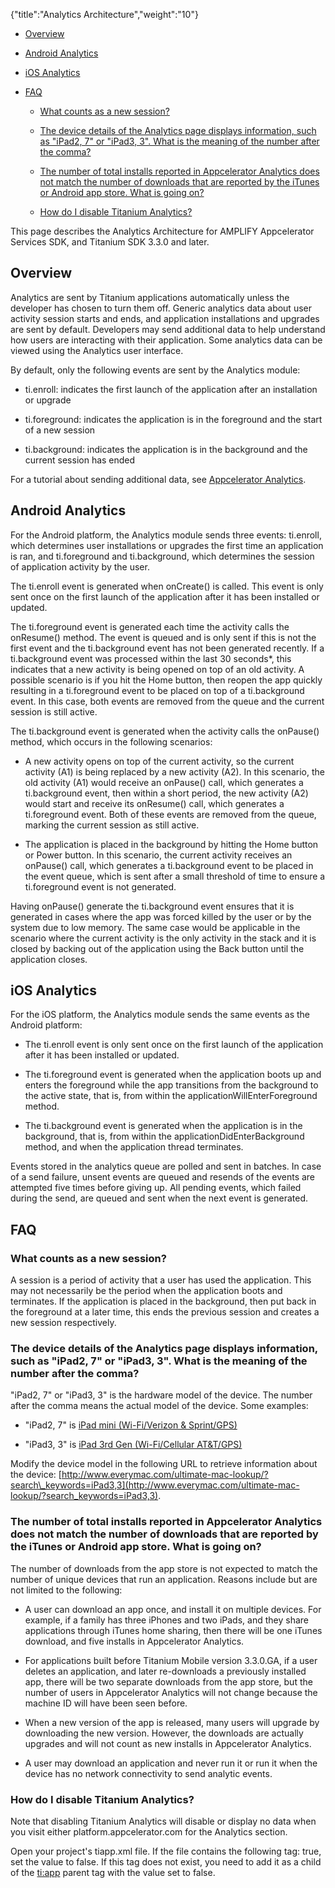 {"title":"Analytics Architecture","weight":"10"} 

*   [Overview](#Overview)
    
*   [Android Analytics](#AndroidAnalytics)
    
*   [iOS Analytics](#iOSAnalytics)
    
*   [FAQ](#FAQ)
    
    *   [What counts as a new session?](#Whatcountsasanewsession?)
        
    *   [The device details of the Analytics page displays information, such as "iPad2, 7" or "iPad3, 3". What is the meaning of the number after the comma?](#ThedevicedetailsoftheAnalyticspagedisplaysinformation,suchas"iPad2,7"or"iPad3,3".Whatisthemeaningofthenumberafterthecomma?)
        
    *   [The number of total installs reported in Appcelerator Analytics does not match the number of downloads that are reported by the iTunes or Android app store. What is going on?](#ThenumberoftotalinstallsreportedinAppceleratorAnalyticsdoesnotmatchthenumberofdownloadsthatarereportedbytheiTunesorAndroidappstore.Whatisgoingon?)
        
    *   [How do I disable Titanium Analytics?](#HowdoIdisableTitaniumAnalytics?)
        

This page describes the Analytics Architecture for AMPLIFY Appcelerator Services SDK, and Titanium SDK 3.3.0 and later.

## Overview

Analytics are sent by Titanium applications automatically unless the developer has chosen to turn them off. Generic analytics data about user activity session starts and ends, and application installations and upgrades are sent by default. Developers may send additional data to help understand how users are interacting with their application. Some analytics data can be viewed using the Analytics user interface.

By default, only the following events are sent by the Analytics module:

*   ti.enroll: indicates the first launch of the application after an installation or upgrade
    
*   ti.foreground: indicates the application is in the foreground and the start of a new session
    
*   ti.background: indicates the application is in the background and the current session has ended
    

For a tutorial about sending additional data, see [Appcelerator Analytics](/docs/appc/AMPLIFY_Appcelerator_Services/AMPLIFY_Appcelerator_Services_Guide/Appcelerator_Analytics/#Creatingcustomevents).

## Android Analytics

For the Android platform, the Analytics module sends three events: ti.enroll, which determines user installations or upgrades the first time an application is ran, and ti.foreground and ti.background, which determines the session of application activity by the user.

The ti.enroll event is generated when onCreate() is called. This event is only sent once on the first launch of the application after it has been installed or updated.

The ti.foreground event is generated each time the activity calls the onResume() method. The event is queued and is only sent if this is not the first event and the ti.background event has not been generated recently. If a ti.background event was processed within the last 30 seconds\*, this indicates that a new activity is being opened on top of an old activity. A possible scenario is if you hit the Home button, then reopen the app quickly resulting in a ti.foreground event to be placed on top of a ti.background event. In this case, both events are removed from the queue and the current session is still active.

The ti.background event is generated when the activity calls the onPause() method, which occurs in the following scenarios:

*   A new activity opens on top of the current activity, so the current activity (A1) is being replaced by a new activity (A2). In this scenario, the old activity (A1) would receive an onPause() call, which generates a ti.background event, then within a short period, the new activity (A2) would start and receive its onResume() call, which generates a ti.foreground event. Both of these events are removed from the queue, marking the current session as still active.
    
*   The application is placed in the background by hitting the Home button or Power button. In this scenario, the current activity receives an onPause() call, which generates a ti.background event to be placed in the event queue, which is sent after a small threshold of time to ensure a ti.foreground event is not generated.
    

Having onPause() generate the ti.background event ensures that it is generated in cases where the app was forced killed by the user or by the system due to low memory. The same case would be applicable in the scenario where the current activity is the only activity in the stack and it is closed by backing out of the application using the Back button until the application closes.

## iOS Analytics

For the iOS platform, the Analytics module sends the same events as the Android platform:

*   The ti.enroll event is only sent once on the first launch of the application after it has been installed or updated.
    
*   The ti.foreground event is generated when the application boots up and enters the foreground while the app transitions from the background to the active state, that is, from within the applicationWillEnterForeground method.
    
*   The ti.background event is generated when the application is in the background, that is, from within the applicationDidEnterBackground method, and when the application thread terminates.
    

Events stored in the analytics queue are polled and sent in batches. In case of a send failure, unsent events are queued and resends of the events are attempted five times before giving up. All pending events, which failed during the send, are queued and sent when the next event is generated.

## FAQ

### What counts as a new session?

A session is a period of activity that a user has used the application. This may not necessarily be the period when the application boots and terminates. If the application is placed in the background, then put back in the foreground at a later time, this ends the previous session and creates a new session respectively.

### The device details of the Analytics page displays information, such as "iPad2, 7" or "iPad3, 3". What is the meaning of the number after the comma?

"iPad2, 7" or "iPad3, 3" is the hardware model of the device. The number after the comma means the actual model of the device. Some examples:

*   "iPad2, 7" is [iPad mini (Wi-Fi/Verizon & Sprint/GPS)](http://www.everymac.com/systems/apple/ipad/specs/apple-ipad-mini-original-a1455-4g-lte-verizon-sprint-specs.html)
    
*   "iPad3, 3" is [iPad 3rd Gen (Wi-Fi/Cellular AT&T/GPS)](http://www.everymac.com/systems/apple/ipad/specs/apple-ipad-3rd-gen-early-2012-gsm-4g-lte-att-specs.html)
    

Modify the device model in the following URL to retrieve information about the device: [http://www.everymac.com/ultimate-mac-lookup/?search\_keywords=iPad3,3](http://www.everymac.com/ultimate-mac-lookup/?search_keywords=iPad3,3).

### The number of total installs reported in Appcelerator Analytics does not match the number of downloads that are reported by the iTunes or Android app store. What is going on?

The number of downloads from the app store is not expected to match the number of unique devices that run an application. Reasons include but are not limited to the following:

*   A user can download an app once, and install it on multiple devices. For example, if a family has three iPhones and two iPads, and they share applications through iTunes home sharing, then there will be one iTunes download, and five installs in Appcelerator Analytics.
    
*   For applications built before Titanium Mobile version 3.3.0.GA, if a user deletes an application, and later re-downloads a previously installed app, there will be two separate downloads from the app store, but the number of users in Appcelerator Analytics will not change because the machine ID will have been seen before.
    
*   When a new version of the app is released, many users will upgrade by downloading the new version. However, the downloads are actually upgrades and will not count as new installs in Appcelerator Analytics.
    
*   A user may download an application and never run it or run it when the device has no network connectivity to send analytic events.
    

### How do I disable Titanium Analytics?

Note that disabling Titanium Analytics will disable or display no data when you visit either platform.appcelerator.com for the Analytics section.

Open your project's tiapp.xml file. If the file contains the following tag: <analytics>true</analytics>, set the value to false. If this tag does not exist, you need to add it as a child of the <ti:app> parent tag with the value set to false.
